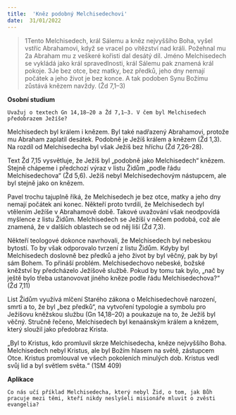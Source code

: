 ```yaml
---
title:  'Kněz podobný Melchisedechovi'
date:  31/01/2022
---
```


> <p></p>
> 1Tento Melchisedech, král Sálemu a kněz nejvyššího Boha, vyšel vstříc Abrahamovi, když se vracel po vítězství nad králi. Požehnal mu 2a Abraham mu z veškeré kořisti dal desátý díl. Jméno Melchisedech se vykládá jako král spravedlnosti, král Sálemu pak znamená král pokoje. 3Je bez otce, bez matky, bez předků, jeho dny nemají počátek a jeho život je bez konce. A tak podoben Synu Božímu zůstává knězem navždy. (Žd 7,1–3)

**Osobní studium**

`Uvažuj o textech Gn 14,18–20 a Žd 7,1–3. V čem byl Melchisedech předobrazem Ježíše?`

Melchisedech byl králem i knězem. Byl také nadřazený Abrahamovi, protože mu Abraham zaplatil desátek. Podobně je Ježíš králem a knězem (Žd 1,3). Na rozdíl od Melchisedecha byl však Ježíš bez hříchu (Žd 7,26–28).

Text Žd 7,15 vysvětluje, že Ježíš byl „podobně jako Melchisedech“ knězem. Stejně chápeme i předchozí výraz v listu Židům „podle řádu Melchisedechova“ (Žd 5,6). Ježíš nebyl Melchisedechovým nástupcem, ale byl stejně jako on knězem.

Pavel trochu tajuplně říká, že Melchisedech je bez otce, matky a jeho dny nemají počátek ani konec. Někteří proto tvrdili, že Melchisedech byl vtělením Ježíše v Abrahamově době. Takové uvažování však neodpovídá myšlence z listu Židům. Melchisedech se Ježíši v něčem podobá, což ale znamená, že v dalších oblastech se od něj liší (Žd 7,3).

Někteří teologové dokonce navrhovali, že Melchisedech byl nebeskou bytostí. To by však odporovalo tvrzení z listu Židům. Kdyby byl Melchisedech doslovně bez předků a jeho život by byl věčný, pak by byl sám Bohem. To přináší problém. Melchisedechovo nebeské, božské kněžství by předcházelo Ježíšově službě. Pokud by tomu tak bylo, „nač by ještě bylo třeba ustanovovat jiného kněze podle řádu Melchisedechova?“ (Žd 7,11)

List Židům využívá mlčení Starého zákona o Melchisedechově narození, smrti a to, že byl „bez předků“, na vytvoření typologie a symbolu pro Ježíšovu kněžskou službu (Gn 14,18–20) a poukazuje na to, že Ježíš byl věčný. Stručně řečeno, Melchisedech byl kenaánským králem a knězem, který sloužil jako předobraz Krista.

„Byl to Kristus, kdo promluvil skrze Melchisedecha, kněze nejvyššího Boha. Melchisedech nebyl Kristus, ale byl Božím hlasem na světě, zástupcem Otce. Kristus promlouval ve všech pokoleních minulých dob. Kristus vedl svůj lid a byl světlem světa.“ (1SM 409)

**Aplikace**

`Co nás učí příklad Melchisedecha, který nebyl Žid, o tom, jak Bůh pracuje mezi těmi, kteří nikdy neslyšeli misionáře mluvit o zvěsti evangelia?`